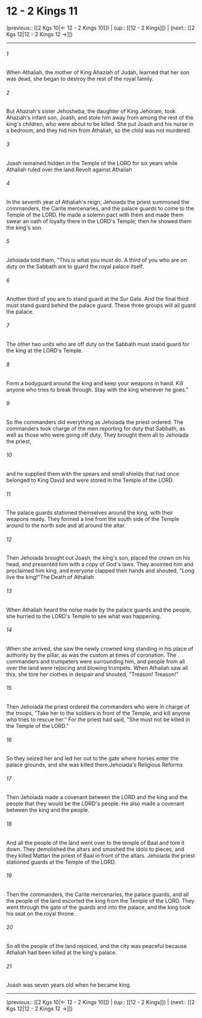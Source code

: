 # 12 - 2 Kings 11

(previous:: [[2 Kgs 10|← 12 - 2 Kings 10]]) | (up:: [[12 - 2 Kings]]) | (next:: [[2 Kgs 12|12 - 2 Kings 12 →]])

***


###### 1 
When Athaliah, the mother of King Ahaziah of Judah, learned that her son was dead, she began to destroy the rest of the royal family. 

###### 2 
But Ahaziah's sister Jehosheba, the daughter of King Jehoram, took Ahaziah's infant son, Joash, and stole him away from among the rest of the king's children, who were about to be killed. She put Joash and his nurse in a bedroom, and they hid him from Athaliah, so the child was not murdered. 

###### 3 
Joash remained hidden in the Temple of the LORD for six years while Athaliah ruled over the land.Revolt against Athaliah 

###### 4 
In the seventh year of Athaliah's reign, Jehoiada the priest summoned the commanders, the Carite mercenaries, and the palace guards to come to the Temple of the LORD. He made a solemn pact with them and made them swear an oath of loyalty there in the LORD's Temple; then he showed them the king's son. 

###### 5 
Jehoiada told them, "This is what you must do. A third of you who are on duty on the Sabbath are to guard the royal palace itself. 

###### 6 
Another third of you are to stand guard at the Sur Gate. And the final third must stand guard behind the palace guard. These three groups will all guard the palace. 

###### 7 
The other two units who are off duty on the Sabbath must stand guard for the king at the LORD's Temple. 

###### 8 
Form a bodyguard around the king and keep your weapons in hand. Kill anyone who tries to break through. Stay with the king wherever he goes." 

###### 9 
So the commanders did everything as Jehoiada the priest ordered. The commanders took charge of the men reporting for duty that Sabbath, as well as those who were going off duty. They brought them all to Jehoiada the priest, 

###### 10 
and he supplied them with the spears and small shields that had once belonged to King David and were stored in the Temple of the LORD. 

###### 11 
The palace guards stationed themselves around the king, with their weapons ready. They formed a line from the south side of the Temple around to the north side and all around the altar. 

###### 12 
Then Jehoiada brought out Joash, the king's son, placed the crown on his head, and presented him with a copy of God's laws. They anointed him and proclaimed him king, and everyone clapped their hands and shouted, "Long live the king!"The Death of Athaliah 

###### 13 
When Athaliah heard the noise made by the palace guards and the people, she hurried to the LORD's Temple to see what was happening. 

###### 14 
When she arrived, she saw the newly crowned king standing in his place of authority by the pillar, as was the custom at times of coronation. The commanders and trumpeters were surrounding him, and people from all over the land were rejoicing and blowing trumpets. When Athaliah saw all this, she tore her clothes in despair and shouted, "Treason! Treason!" 

###### 15 
Then Jehoiada the priest ordered the commanders who were in charge of the troops, "Take her to the soldiers in front of the Temple, and kill anyone who tries to rescue her." For the priest had said, "She must not be killed in the Temple of the LORD." 

###### 16 
So they seized her and led her out to the gate where horses enter the palace grounds, and she was killed there.Jehoiada's Religious Reforms 

###### 17 
Then Jehoiada made a covenant between the LORD and the king and the people that they would be the LORD's people. He also made a covenant between the king and the people. 

###### 18 
And all the people of the land went over to the temple of Baal and tore it down. They demolished the altars and smashed the idols to pieces, and they killed Mattan the priest of Baal in front of the altars. Jehoiada the priest stationed guards at the Temple of the LORD. 

###### 19 
Then the commanders, the Carite mercenaries, the palace guards, and all the people of the land escorted the king from the Temple of the LORD. They went through the gate of the guards and into the palace, and the king took his seat on the royal throne. 

###### 20 
So all the people of the land rejoiced, and the city was peaceful because Athaliah had been killed at the king's palace. 

###### 21 
Joash was seven years old when he became king.

***

(previous:: [[2 Kgs 10|← 12 - 2 Kings 10]]) | (up:: [[12 - 2 Kings]]) | (next:: [[2 Kgs 12|12 - 2 Kings 12 →]])
